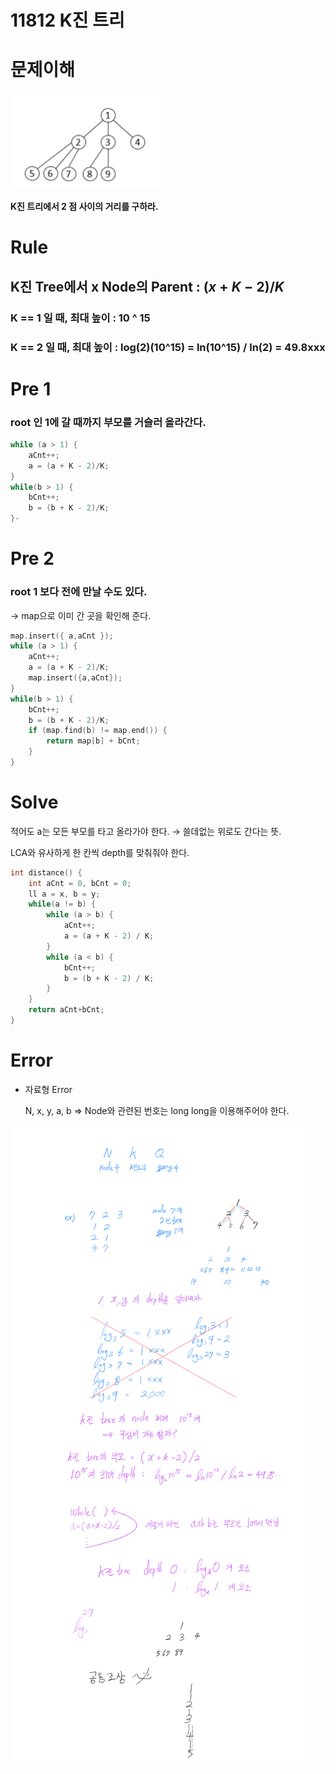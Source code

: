 # 11812 K진 트리

# 문제이해

![11812%20K%E1%84%8C%E1%85%B5%E1%86%AB%20%E1%84%90%E1%85%B3%E1%84%85%E1%85%B5%2085057b95e7634620a03e3cf4f7a6eef3/Untitled.png](11812%20K%E1%84%8C%E1%85%B5%E1%86%AB%20%E1%84%90%E1%85%B3%E1%84%85%E1%85%B5%2085057b95e7634620a03e3cf4f7a6eef3/Untitled.png)

**K진 트리에서 2 점 사이의 거리를 구하라.**

# Rule

## K진 Tree에서 x Node의 Parent : $( x + K - 2 ) / K$

### K == 1 일 때, 최대 높이 : 10 ^ 15

### K == 2 일 때, 최대 높이 : log(2)(10^15) = ln(10^15) / ln(2) = 49.8xxx

# Pre 1

### root 인 1에 갈 때까지 부모를 거슬러 올라간다.

```cpp
while (a > 1) {
	aCnt++;
	a = (a + K - 2)/K;
}
while(b > 1) {
	bCnt++;
	b = (b + K - 2)/K;
}-
```

# Pre 2

### root 1 보다 전에 만날 수도 있다.

→ map으로 이미 간 곳을 확인해 준다.

```cpp
map.insert({ a,aCnt });
while (a > 1) {
	aCnt++;
	a = (a + K - 2)/K;
	map.insert({a,aCnt});		
}
while(b > 1) {
	bCnt++;
	b = (b + K - 2)/K;
	if (map.find(b) != map.end()) {
		return map[b] + bCnt;
	}
}
```

# Solve

적어도 a는 모든 부모를 타고 올라가야 한다. → 쓸데없는 위로도 간다는 뜻.

LCA와 유사하게 한 칸씩 depth를 맞춰줘야 한다.

```cpp
int distance() {
	int aCnt = 0, bCnt = 0;
    ll a = x, b = y;
	while(a != b) {
		while (a > b) {
			aCnt++;
			a = (a + K - 2) / K;
		}
		while (a < b) {
			bCnt++;
			b = (b + K - 2) / K;
		}
	}
	return aCnt+bCnt;
}
```

# Error

- 자료형 Error

    N, x, y, a, b  ⇒  Node와 관련된 번호는 long long을 이용해주어야 한다.

![11812%20K%E1%84%8C%E1%85%B5%E1%86%AB%20%E1%84%90%E1%85%B3%E1%84%85%E1%85%B5%2085057b95e7634620a03e3cf4f7a6eef3/Untitled%201.png](11812%20K%E1%84%8C%E1%85%B5%E1%86%AB%20%E1%84%90%E1%85%B3%E1%84%85%E1%85%B5%2085057b95e7634620a03e3cf4f7a6eef3/Untitled%201.png)